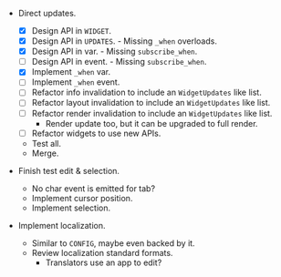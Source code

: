 * Direct updates.
    - [x] Design API in `WIDGET`.
    - [x] Design API in `UPDATES`.
            - Missing `_when` overloads.
    - [x] Design API in var.
            - Missing `subscribe_when`.
    - [ ] Design API in event.
            - Missing `subscribe_when`.
    - [x] Implement `_when` var.
    - [ ] Implement `_when` event.
    - [ ] Refactor info invalidation to include an `WidgetUpdates` like list.
    - [ ] Refactor layout invalidation to include an `WidgetUpdates` like list.
    - [ ] Refactor render invalidation to include an `WidgetUpdates` like list.
        - Render update too, but it can be upgraded to full render.
    - [ ] Refactor widgets to use new APIs.
    - Test all.
    - Merge.

* Finish test edit & selection.
    - No char event is emitted for tab?
    - Implement cursor position.
    - Implement selection.

* Implement localization.
    - Similar to `CONFIG`, maybe even backed by it.
    - Review localization standard formats.
        - Translators use an app to edit?